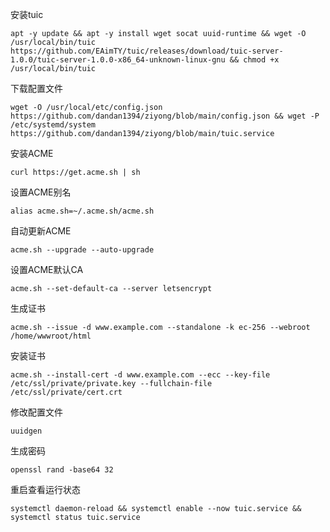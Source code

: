 安装tuic

~~~
apt -y update && apt -y install wget socat uuid-runtime && wget -O /usr/local/bin/tuic https://github.com/EAimTY/tuic/releases/download/tuic-server-1.0.0/tuic-server-1.0.0-x86_64-unknown-linux-gnu && chmod +x /usr/local/bin/tuic
~~~

下载配置文件

~~~
wget -O /usr/local/etc/config.json https://github.com/dandan1394/ziyong/blob/main/config.json && wget -P /etc/systemd/system https://github.com/dandan1394/ziyong/blob/main/tuic.service
~~~

安装ACME
~~~
curl https://get.acme.sh | sh
~~~


设置ACME别名
~~~
alias acme.sh=~/.acme.sh/acme.sh
~~~

自动更新ACME
~~~
acme.sh --upgrade --auto-upgrade
~~~

设置ACME默认CA
~~~
acme.sh --set-default-ca --server letsencrypt
~~~
生成证书
~~~
acme.sh --issue -d www.example.com --standalone -k ec-256 --webroot /home/wwwroot/html
~~~
安装证书
~~~
acme.sh --install-cert -d www.example.com --ecc --key-file /etc/ssl/private/private.key --fullchain-file /etc/ssl/private/cert.crt
~~~
修改配置文件
~~~
uuidgen
~~~
生成密码
~~~
openssl rand -base64 32
~~~
重启查看运行状态
~~~
systemctl daemon-reload && systemctl enable --now tuic.service && systemctl status tuic.service
~~~
